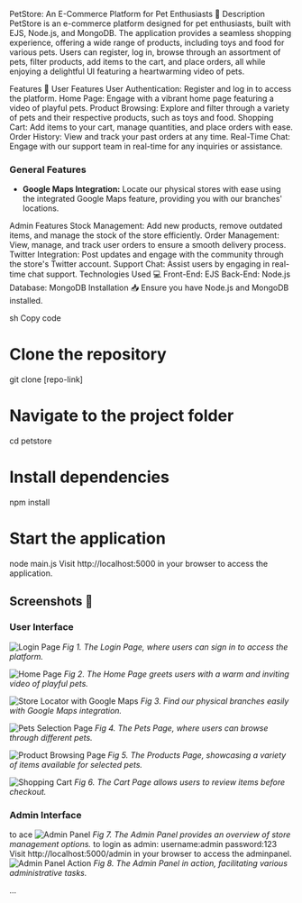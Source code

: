 PetStore: An E-Commerce Platform for Pet Enthusiasts 🐾
Description
PetStore is an e-commerce platform designed for pet enthusiasts, built with EJS, Node.js, and MongoDB. The application provides a seamless shopping experience, offering a wide range of products, including toys and food for various pets. Users can register, log in, browse through an assortment of pets, filter products, add items to the cart, and place orders, all while enjoying a delightful UI featuring a heartwarming video of pets.

Features 🚀
User Features
User Authentication: Register and log in to access the platform.
Home Page: Engage with a vibrant home page featuring a video of playful pets.
Product Browsing: Explore and filter through a variety of pets and their respective products, such as toys and food.
Shopping Cart: Add items to your cart, manage quantities, and place orders with ease.
Order History: View and track your past orders at any time.
Real-Time Chat: Engage with our support team in real-time for any inquiries or assistance.


### General Features
- **Google Maps Integration:** Locate our physical stores with ease using the integrated Google Maps feature, providing you with our branches' locations.

Admin Features
Stock Management: Add new products, remove outdated items, and manage the stock of the store efficiently.
Order Management: View, manage, and track user orders to ensure a smooth delivery process.
Twitter Integration: Post updates and engage with the community through the store's Twitter account.
Support Chat: Assist users by engaging in real-time chat support.
Technologies Used 💻
Front-End: EJS
Back-End: Node.js
Database: MongoDB
Installation 📥
Ensure you have Node.js and MongoDB installed.

sh
Copy code
# Clone the repository
git clone [repo-link]

# Navigate to the project folder
cd petstore

# Install dependencies
npm install

# Start the application
node main.js
Visit http://localhost:5000 in your browser to access the application.

## Screenshots 📸

### User Interface

![Login Page](login.png)
*Fig 1. The Login Page, where users can sign in to access the platform.*

![Home Page](home.png)
*Fig 2. The Home Page greets users with a warm and inviting video of playful pets.*

![Store Locator with Google Maps](maps.png)
*Fig 3. Find our physical branches easily with Google Maps integration.*

![Pets Selection Page](pets.png)
*Fig 4. The Pets Page, where users can browse through different pets.*

![Product Browsing Page](products.png)
*Fig 5. The Products Page, showcasing a variety of items available for selected pets.*

![Shopping Cart](cart.png)
*Fig 6. The Cart Page allows users to review items before checkout.*

### Admin Interface
to ace
![Admin Panel](adminpanel.png)
*Fig 7. The Admin Panel provides an overview of store management options.*
to login as admin:
username:admin
password:123
Visit http://localhost:5000/admin in your browser to access the adminpanel.
![Admin Panel Action](adminpanelaction.png)
*Fig 8. The Admin Panel in action, facilitating various administrative tasks.*



...



